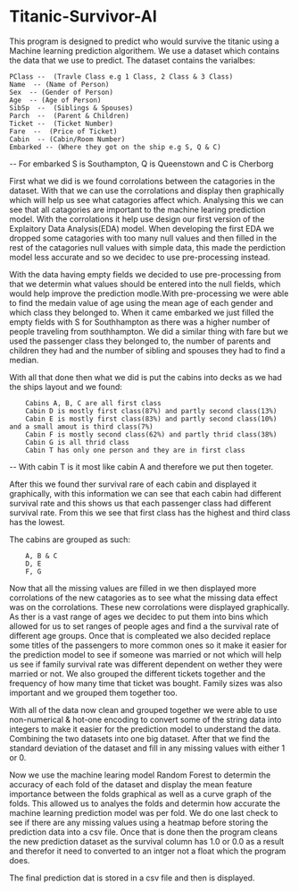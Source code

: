 # Titanic-Survivor-AI

This program is designed to predict who would survive the titanic using a Machine learning prediction algorithem. We use a dataset which contains the data that we use to predict.
The dataset contains the varialbes:


    PClass --  (Travle Class e.g 1 Class, 2 Class & 3 Class)
    Name  -- (Name of Person)
    Sex  -- (Gender of Person)
    Age  -- (Age of Person)
    SibSp  --  (Siblings & Spouses)
    Parch  --  (Parent & Children)
    Ticket --  (Ticket Number)
    Fare  --  (Price of Ticket)
    Cabin  -- (Cabin/Room Number)
    Embarked -- (Where they got on the ship e.g S, Q & C)
    
  
-- For embarked S is Southampton, Q is Queenstown and C is Cherborg


First what we did is we found corrolations between the catagories in the dataset. With that we can use the corrolations and display then graphically which will help us see what catagories affect which. Analysing this we can see that all catagories are important to the machine learing prediction model. With the corrolations it help use design our first version of the Explaitory Data Analysis(EDA) model. When developing the first EDA we dropped some catagories with too many null values and then filled in the rest of the catagories null values with simple data, this made the perdiction  model less accurate and so we decidec to use pre-processing instead.


With the data having empty fields we decided to use pre-processing from that we determin what values should be entered into the null fields, which would help improve the prediction modle.With pre-processing we were able to find the medain value of age using the mean age of each gender and which class they belonged to. When it came embarked we just filled the empty fields with S for Southhampton as there was a higher number of people traveling from southhampton. We did a similar thing with fare but we used the passenger class they belonged to, the number of parents and children they had and the number of sibling and spouses they had to find a median. 



With all that done then what we did is put the cabins into decks as we had the ships layout and we found:

        Cabins A, B, C are all first class
        Cabin D is mostly first class(87%) and partly second class(13%)
        Cabin E is mostly first class(83%) and partly second class(10%) and a small amout is third class(7%)
        Cabin F is mostly second class(62%) and partly thrid class(38%)
        Cabin G is all thrid class
        Cabin T has only one person and they are in first class


-- With cabin T is it most like cabin A and therefore we put then togeter.

After this we found ther survival rare of each cabin and displayed it graphically, with this information we can see that each cabin had different survival rate and this shows us that each passenger class had different survival rate. From this we see that first class has the highest and third class has the lowest.


The cabins are grouped as such:

        A, B & C
        D, E
        F, G
        
Now that all the missing values are filled in we then displayed more corrolations of the new catagories as to see what the missing data effect was on the corrolations. These new corrolations were displayed graphically. As ther is a vast range of ages we decidec to put them into bins which allowed for us to set ranges of people ages and find a the survival rate of different age groups. Once that is compleated we also decided replace some titles of the passengers to more common ones so it make it easier for the prediction model to see if someone was married or not which will help us see if family survival rate was different dependent on wether they were married or not. We also grouped the different tickets together and the frequency of how many time that ticket was bought. Family sizes was also important and we grouped them together too. 


With all of the data now clean and grouped together we were able to use non-numerical & hot-one encoding to convert some of the string data into integers to make it easier for the prediction model to understand the data. Combining the two datasets into one big dataset. After that we find the standard deviation of the dataset and fill in any missing values with either 1 or 0.


Now we use the machine learing model Random Forest to determin the accuracy of each fold of the dataset and display the mean feature importance between the folds graphical as well as a curve graph of the folds. This allowed us to analyes the folds and determin how accurate the machine learning prediction model was per fold. We do one last check to see if there are any missing values using a heatmap before storing the prediction data into a csv file. Once that is done then the program cleans the new prediction dataset as the survival column has 1.0 or 0.0 as a result and therefor it need to converted to an intger not a float which the program does.

The final prediction dat is stored in a csv file and then is displayed.
        
